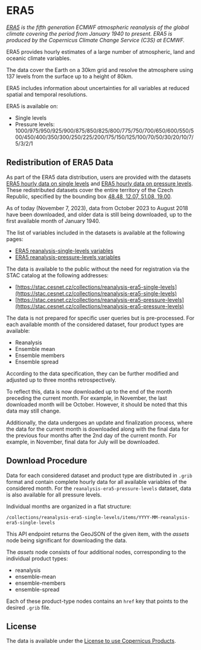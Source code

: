 # ERA5

*[ERA5](https://www.ecmwf.int/en/forecasts/dataset/ecmwf-reanalysis-v5) is the fifth generation ECMWF atmospheric reanalysis of the global climate covering the period from January 1940 to present. ERA5 is produced by the Copernicus Climate Change Service (C3S) at ECMWF.*

ERA5 provides hourly estimates of a large number of atmospheric, land and oceanic climate variables.

The data cover the Earth on a 30km grid and resolve the atmosphere using 137 levels from the surface up to a height of 80km.

ERA5 includes information about uncertainties for all variables at reduced spatial and temporal resolutions.

ERA5 is available on:

- Single levels
- Pressure levels: 1000/975/950/925/900/875/850/825/800/775/750/700/650/600/550/500/450/400/350/300/250/225/200/175/150/125/100/70/50/30/20/10/7/5/3/2/1

## Redistribution of ERA5 Data

As part of the ERA5 data distribution, users are provided with the datasets [ERA5 hourly data on single levels](https://cds.climate.copernicus.eu/datasets/reanalysis-era5-single-levels?tab=overview) and [ERA5 hourly data on pressure levels](https://cds.climate.copernicus.eu/datasets/reanalysis-era5-pressure-levels?tab=overview). These redistributed datasets cover the entire territory of the Czech Republic, specified by the bounding box [48.48, 12.07, 51.08, 19.00](http://bboxfinder.com/#48.480000,12.070000,51.080000,19.00000).

As of today (November 7, 2023), data from October 2023 to August 2018 have been downloaded, and older data is still being downloaded, up to the first available month of January 1940.

The list of variables included in the datasets is available at the following pages:

- [ERA5 reanalysis-single-levels variables](../../../related/collgs/ERA5_reanalysis-era5-single-levels_variables)
- [ERA5 reanalysis-pressure-levels variables](../../../related/collgs/ERA5_reanalysis-era5-pressure-levels_variables)

The data is available to the public without the need for registration via the STAC catalog at the following addresses:

- [https://stac.cesnet.cz/collections/reanalysis-era5-single-levels](https://stac.cesnet.cz/collections/reanalysis-era5-single-levels)
- [https://stac.cesnet.cz/collections/reanalysis-era5-pressure-levels](https://stac.cesnet.cz/collections/reanalysis-era5-pressure-levels)

The data is not prepared for specific user queries but is pre-processed. For each available month of the considered dataset, four product types are available:

- Reanalysis
- Ensemble mean
- Ensemble members
- Ensemble spread

According to the data specification, they can be further modified and adjusted up to three months retrospectively.

To reflect this, data is now downloaded up to the end of the month preceding the current month. For example, in November, the last downloaded month will be October. However, it should be noted that this data may still change.

Additionally, the data undergoes an update and finalization process, where the data for the current month is downloaded along with the final data for the previous four months after the 2nd day of the current month. For example, in November, final data for July will be downloaded.

## Download Procedure

Data for each considered dataset and product type are distributed in `.grib` format and contain complete hourly data for all available variables of the considered month. For the `reanalysis-era5-pressure-levels` dataset, data is also available for all pressure levels.

Individual months are organized in a flat structure:

`/collections/reanalysis-era5-single-levels/items/YYYY-MM-reanalysis-era5-single-levels`

This API endpoint returns the GeoJSON of the given item, with the *assets* node being significant for downloading the data.

The *assets* node consists of four additional nodes, corresponding to the individual product types:

- reanalysis
- ensemble-mean
- ensemble-members
- ensemble-spread

Each of these product-type nodes contains an `href` key that points to the desired `.grib` file.

## License

The data is available under the [License to use Copernicus Products](https://www.copernicus.eu/en/access-data/copyright-and-licences).

